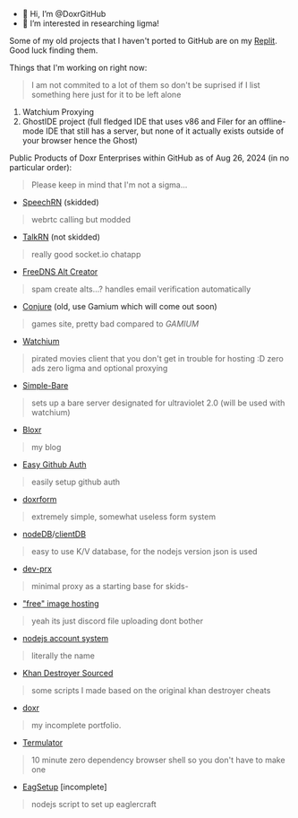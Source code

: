- 👋 Hi, I’m @DoxrGitHub
- 👀 I’m interested in researching ligma!

Some of my old projects that I haven't ported to GitHub are on my [Replit](https://replit.com/@doxr). Good luck finding them.

Things that I'm working on right now:

> I am not commited to a lot of them so don't be suprised if I list something here just for it to be left alone

1. Watchium Proxying
2. GhostIDE project (full fledged IDE that uses v86 and Filer for an offline-mode IDE that still has a server, but none of it actually exists outside of your browser hence the Ghost)

Public Products of Doxr Enterprises within GitHub as of Aug 26, 2024 (in no particular order):

> Please keep in mind that I'm not a sigma...

- [SpeechRN](https://github.com/DoxrGitHub/SpeechRN) (skidded)
> webrtc calling but modded
- [TalkRN](https://github.com/DoxrGitHub/TalkRN) (not skidded)
> really good socket.io chatapp
- [FreeDNS Alt Creator](https://github.com/DoxrGitHub/FreeDNS-Alt-Creator)
> spam create alts...? handles email verification automatically
- [Conjure](https://github.com/DoxrGitHub/conjure) (old, use Gamium which will come out soon)
> games site, pretty bad compared to *GAMIUM*
- [Watchium](https://github.com/DoxrGitHub/watchium)
> pirated movies client that you don't get in trouble for hosting :D zero ads zero ligma and optional proxying
- [Simple-Bare](https://github.com/DoxrGitHub/simple-bare)
> sets up a bare server designated for ultraviolet 2.0 (will be used with watchium)
- [Bloxr](https://github.com/DoxrGitHub/bloxr)
> my blog
- [Easy Github Auth](https://github.com/DoxrGitHub/Easy-GitHub-Auth)
> easily setup github auth
- [doxrform](https://github.com/DoxrGitHub/doxrform)
> extremely simple, somewhat useless form system
- [nodeDB](https://github.com/DoxrGitHub/nodeDB)/[clientDB](https://github.com/DoxrGitHub/clientDB)
> easy to use K/V database, for the nodejs version json is used
- [dev-prx](https://github.com/DoxrGitHub/dev-prx)
> minimal proxy as a starting base for skids-
- ["free" image hosting](https://github.com/DoxrGitHub/free-image-upload)
> yeah its just discord file uploading dont bother
- [nodejs account system](https://github.com/DoxrGitHub/username-password-auth)
> literally the name
- [Khan Destroyer Sourced](https://github.com/DoxrGitHub/Khan-Destroyer-Sourced)
> some scripts I made based on the original khan destroyer cheats
- [doxr](https://github.com/DoxrGitHub/doxr)
> my incomplete portfolio.
- [Termulator](https://github.com/DoxrGitHub/Termulator)
> 10 minute zero dependency browser shell so you don't have to make one
- [EagSetup](https://github.com/DoxrGitHub/eagler-setup) [incomplete]
> nodejs script to set up eaglercraft
